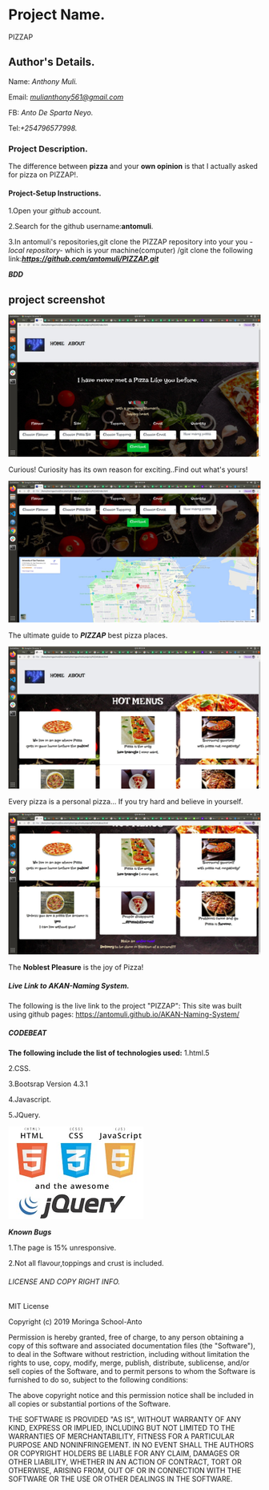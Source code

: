 # Project Name.
PIZZAP

## Author's Details.
Name: *Anthony Muli.*

Email: *mulianthony561@gmail.com*

FB: *Anto De Sparta Neyo.*

Tel:*+254796577998.*


### Project Description.
The difference between **pizza** and your **own opinion** is that I actually asked for pizza on PIZZAP!.

#### Project-Setup Instructions.
1.Open your *github* account.

2.Search for the github username:**antomuli**.

3.In antomuli's repositories,git clone the PIZZAP repository into your you *-local repository-* which is your machine(computer) /git clone the following link:***https://github.com/antomuli/PIZZAP.git***

***BDD***
## project screenshot

![Landing](images/Order.jpg)



Curious! Curiosity has its own reason for exciting..Find out what's yours!



![Destination](images/Location.jpg)



The ultimate guide to ***PIZZAP*** best pizza places.



![Yummies](images/Hot_Menus.jpg)



Every pizza is a personal pizza...
                                  If you try hard and believe in yourself.


![Munch](images/MakeOrder.jpg)



The **Noblest Pleasure** is the joy of Pizza!


##### Live Link to AKAN-Naming System.
The following is the live link to the project "PIZZAP":
This site was built using github pages:
https://antomuli.github.io/AKAN-Naming-System/

##### CODEBEAT

**The following include the list of technologies used:**
1.html.5

2.CSS.

3.Bootsrap Version 4.3.1

4.Javascript.

5.JQuery.


![technologies](images/download.jpg)

***Known Bugs***

1.The page is 15% unresponsive.

2.Not all flavour,toppings and crust is included.

###### LICENSE AND COPY RIGHT INFO.
MIT License

Copyright (c) 2019 Moringa School-Anto

Permission is hereby granted, free of charge, to any person obtaining a copy of this software and associated documentation files (the "Software"), 
to deal in the Software without restriction, including without limitation the rights to use, copy, modify, merge, publish, distribute, sublicense, 
and/or sell copies of the Software, and to permit persons to whom the Software is furnished to do so, subject to the following conditions:

The above copyright notice and this permission notice shall be included in all copies or substantial portions of the Software.

THE SOFTWARE IS PROVIDED "AS IS", WITHOUT WARRANTY OF ANY KIND, EXPRESS OR IMPLIED, INCLUDING BUT NOT LIMITED TO THE WARRANTIES OF MERCHANTABILITY, 
FITNESS FOR A PARTICULAR PURPOSE AND NONINFRINGEMENT. IN NO EVENT SHALL THE AUTHORS OR COPYRIGHT HOLDERS BE LIABLE FOR ANY CLAIM, DAMAGES OR OTHER LIABILITY, 
WHETHER IN AN ACTION OF CONTRACT, TORT OR OTHERWISE, ARISING FROM, OUT OF OR IN CONNECTION WITH THE SOFTWARE OR THE USE OR OTHER DEALINGS IN THE SOFTWARE.


